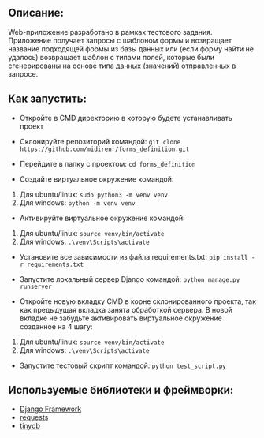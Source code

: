 ## Описание:
Web-приложение разработано в рамках тестового задания. Приложение получает запросы с шаблоном формы и возвращает название подходящей формы из базы данных или (если форму найти не удалось) возвращает шаблон с типами полей, которые были сгенерированы на основе типа данных (значений) отправленных в запросе.

## Как запустить:
- Откройте в CMD директорию в которую будете устанавливать проект
- Склонируйте репозиторий командой: ```git clone https://github.com/midirenr/forms_definition.git```

- Перейдите в папку с проектом: ```cd forms_definition```

- Создайте виртуальное окружение командой:
1) Для ubuntu/linux: ```sudo python3 -m venv venv```
2) Для windows: ```python -m venv venv```

- Активируйте виртуальное окружение командой:
1) Для ubuntu/linux: ```source venv/bin/activate```
2) Для windows: ```.\venv\Scripts\activate```

- Установите все зависимости из файла requirements.txt: ```pip install -r requirements.txt```

- Запустите локальный сервер Django командой: ```python manage.py runserver```

- Откройте новую вкладку CMD в корне склонированного проекта, так как предыдущая вкладка занята обработкой сервера. В новой вкладке не забудьте активировать виртуальное окружение созданное на 4 шагу:
1) Для ubuntu/linux: ```source venv/bin/activate```
2) Для windows: ```.\venv\Scripts\activate```

- Запустите тестовый скрипт командой:
```python test_script.py```

## Используемые библиотеки и фреймворки:
- [Django Framework](https://www.djangoproject.com/)
- [requests](https://requests.readthedocs.io/en/latest/)
- [tinydb](https://github.com/msiemens/tinydb)
